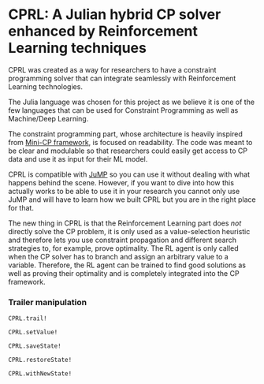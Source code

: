 # CPRL: A Julian hybrid CP solver enhanced by Reinforcement Learning techniques

CPRL was created as a way for researchers to have a constraint programming solver that can
integrate seamlessly with Reinforcement Learning technologies.

The Julia language was chosen for this project as we believe it is one of the few languages that can be used for Constraint Programming as well as Machine/Deep Learning.

The constraint programming part, whose architecture is heavily inspired from [Mini-CP framework](https://minicp.readthedocs.io/en/latest/intro.html), is focused on readability. The code was meant to be clear and modulable so that researchers could easily get access to CP data and use it as input for their ML model.

CPRL is compatible with [JuMP](https://jump.dev/JuMP.jl/v0.21.1/index.html) so you can use it without dealing with what happens behind the scene. However, if you want to dive into how this actually works to be able to use it in your research you cannot only use JuMP and will have to learn how we built CPRL but you are in the right place for that.

The new thing in CPRL is that the Reinforcement Learning part does *not* directly solve the CP problem, it is only used as a value-selection heuristic and therefore lets you use constraint propagation and different search strategies to, for example, prove optimality. The RL agent is only called when the CP solver has to branch and assign an arbitrary value to a variable.
Therefore, the RL agent can be trained to find good solutions as well as proving their optimality and is completely integrated into the CP framework.


### Trailer manipulation

```@docs
CPRL.trail!
```

```@docs
CPRL.setValue!
```

```@docs
CPRL.saveState!
```

```@docs
CPRL.restoreState!
```

```@docs
CPRL.withNewState!
```